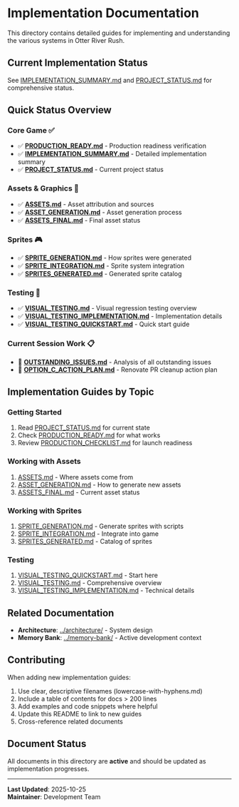 # Implementation Documentation

This directory contains detailed guides for implementing and understanding the various systems in Otter River Rush.

## Current Implementation Status

See [IMPLEMENTATION_SUMMARY.md](./IMPLEMENTATION_SUMMARY.md) and [PROJECT_STATUS.md](./PROJECT_STATUS.md) for comprehensive status.

## Quick Status Overview

### Core Game ✅
- ✅ **[PRODUCTION_READY.md](./PRODUCTION_READY.md)** - Production readiness verification
- ✅ **[IMPLEMENTATION_SUMMARY.md](./IMPLEMENTATION_SUMMARY.md)** - Detailed implementation summary
- ✅ **[PROJECT_STATUS.md](./PROJECT_STATUS.md)** - Current project status

### Assets & Graphics 🎨
- ✅ **[ASSETS.md](./ASSETS.md)** - Asset attribution and sources
- ✅ **[ASSET_GENERATION.md](./ASSET_GENERATION.md)** - Asset generation process
- ✅ **[ASSETS_FINAL.md](./ASSETS_FINAL.md)** - Final asset status

### Sprites 🎮
- ✅ **[SPRITE_GENERATION.md](./SPRITE_GENERATION.md)** - How sprites were generated
- ✅ **[SPRITE_INTEGRATION.md](./SPRITE_INTEGRATION.md)** - Sprite system integration
- ✅ **[SPRITES_GENERATED.md](./SPRITES_GENERATED.md)** - Generated sprite catalog

### Testing 🧪
- ✅ **[VISUAL_TESTING.md](./VISUAL_TESTING.md)** - Visual regression testing overview
- ✅ **[VISUAL_TESTING_IMPLEMENTATION.md](./VISUAL_TESTING_IMPLEMENTATION.md)** - Implementation details
- ✅ **[VISUAL_TESTING_QUICKSTART.md](./VISUAL_TESTING_QUICKSTART.md)** - Quick start guide

### Current Session Work 📋
- 🔄 **[OUTSTANDING_ISSUES.md](./OUTSTANDING_ISSUES.md)** - Analysis of all outstanding issues
- 🎯 **[OPTION_C_ACTION_PLAN.md](./OPTION_C_ACTION_PLAN.md)** - Renovate PR cleanup action plan

## Implementation Guides by Topic

### Getting Started
1. Read [PROJECT_STATUS.md](./PROJECT_STATUS.md) for current state
2. Check [PRODUCTION_READY.md](./PRODUCTION_READY.md) for what works
3. Review [PRODUCTION_CHECKLIST.md](./PRODUCTION_CHECKLIST.md) for launch readiness

### Working with Assets
1. [ASSETS.md](./ASSETS.md) - Where assets come from
2. [ASSET_GENERATION.md](./ASSET_GENERATION.md) - How to generate new assets
3. [ASSETS_FINAL.md](./ASSETS_FINAL.md) - Current asset status

### Working with Sprites
1. [SPRITE_GENERATION.md](./SPRITE_GENERATION.md) - Generate sprites with scripts
2. [SPRITE_INTEGRATION.md](./SPRITE_INTEGRATION.md) - Integrate into game
3. [SPRITES_GENERATED.md](./SPRITES_GENERATED.md) - Catalog of sprites

### Testing
1. [VISUAL_TESTING_QUICKSTART.md](./VISUAL_TESTING_QUICKSTART.md) - Start here
2. [VISUAL_TESTING.md](./VISUAL_TESTING.md) - Comprehensive overview
3. [VISUAL_TESTING_IMPLEMENTATION.md](./VISUAL_TESTING_IMPLEMENTATION.md) - Technical details

## Related Documentation

- **Architecture**: [../architecture/](../architecture/) - System design
- **Memory Bank**: [../memory-bank/](../memory-bank/) - Active development context

## Contributing

When adding new implementation guides:
1. Use clear, descriptive filenames (lowercase-with-hyphens.md)
2. Include a table of contents for docs > 200 lines
3. Add examples and code snippets where helpful
4. Update this README to link to new guides
5. Cross-reference related documents

## Document Status

All documents in this directory are **active** and should be updated as implementation progresses.

---

**Last Updated**: 2025-10-25  
**Maintainer**: Development Team
